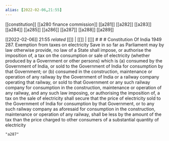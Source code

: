 ```yaml
---
alias: [2022-02-06,21:55]
---
```

[[constitution]] [[a280 finance commission]] [[a281]] [[a282]] [[a283]] [[a284]] [[a285]] [[a286]] [[a287]] [[a288]] [[a289]]

[[2022-02-06]] 21:55 _related_ [[]] | [[]] | [[]] # # #
Constitution Of India 1949
287. Exemption from taxes on electricity Save in so far as Parliament may by law otherwise provide, no law of a State shall impose, or authorise the imposition of, a tax on the consumption or sale of electricity (whether produced by a Government or other persons) which is
(a) consumed by the Government of India, or sold to the Government of India for consumption by that Government; or
(b) consumed in the construction, maintenance or operation of any railway by the Government of India or a railway company operating that railway, or sold to that Government or any such railway company for consumption in the construction, maintenance or operation of any railway, and any such law imposing, or authorising the imposition of, a tax on the sale of electricity shall secure that the price of electricity sold to the Government of India for consumption by that Government, or to any such railway company as aforesaid for consumption in the construction, maintenance or operation of any railway, shall be less by the amount of the tax than the price charged to other consumers of a substantial quantity of electricity

```query
"a287"
```